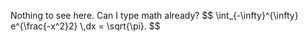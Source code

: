 <head>
  <script type="text/javascript"
    src="http://cdn.mathjax.org/mathjax/latest/MathJax.js?config=TeX-AMS-MML_HTMLorMML">
  </script>
</head>

<body>
  <p>
    Nothing to see here.
    Can I type math already?
    $$ \int_{-\infty}^{\infty} e^{\frac{-x^2}2} \,dx = \sqrt{\pi}. $$
  </p>
</body>
